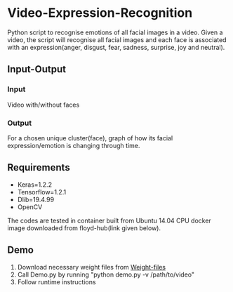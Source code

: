 # Video-Expression-Recognition
Python script to recognise emotions of all facial images in a video.
Given a video, the script will recognise all facial images and each face is associated with an expression(anger, disgust, fear, sadness, surprise, joy and neutral).

## Input-Output 
### Input
Video with/without faces
### Output 
For a chosen unique cluster(face), graph of how its facial expression/emotion is changing through time.

## Requirements 
* Keras=1.2.2
* Tensorflow=1.2.1
* Dlib=19.4.99
* OpenCV

The codes are tested in container built from Ubuntu 14.04 CPU docker image downloaded from floyd-hub(link given below).

## Demo 

1. Download necessary weight files from [Weight-files](https://drive.google.com/open?id=0ByDWS1KXv3sodERVQXVraUc0NkU)
2. Call Demo.py by running "python demo.py -v /path/to/video" 
3. Follow runtime instructions 


